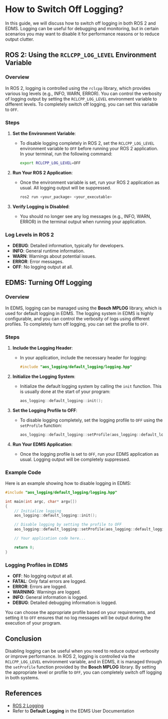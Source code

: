 # How to Switch Off Logging?

In this guide, we will discuss how to switch off logging in both ROS 2 and EDMS. Logging can be useful for debugging and monitoring, but in certain scenarios you may want to disable it for performance reasons or to reduce output clutter.

## ROS 2: Using the `RCLCPP_LOG_LEVEL` Environment Variable

### Overview

In ROS 2, logging is controlled using the `rclcpp` library, which provides various log levels (e.g., INFO, WARN, ERROR). You can control the verbosity of logging output by setting the `RCLCPP_LOG_LEVEL` environment variable to different levels. To completely switch off logging, you can set this variable to `OFF`.

### Steps

1. **Set the Environment Variable**:
   - To disable logging completely in ROS 2, set the `RCLCPP_LOG_LEVEL` environment variable to `OFF` before running your ROS 2 application. In your terminal, run the following command:

     ```bash
     export RCLCPP_LOG_LEVEL=OFF
     ```

2. **Run Your ROS 2 Application**:
   - Once the environment variable is set, run your ROS 2 application as usual. All logging output will be suppressed.

     ```bash
     ros2 run <your_package> <your_executable>
     ```

3. **Verify Logging is Disabled**:
   - You should no longer see any log messages (e.g., INFO, WARN, ERROR) in the terminal output when running your application.

### Log Levels in ROS 2

- **DEBUG**: Detailed information, typically for developers.
- **INFO**: General runtime information.
- **WARN**: Warnings about potential issues.
- **ERROR**: Error messages.
- **OFF**: No logging output at all.

## EDMS: Turning Off Logging

### Overview

In EDMS, logging can be managed using the **Bosch MPLOG** library, which is used for default logging in EDMS. The logging system in EDMS is highly configurable, and you can control the verbosity of logs using different profiles. To completely turn off logging, you can set the profile to `OFF`.

### Steps

1. **Include the Logging Header**:
   - In your application, include the necessary header for logging:

     ```cpp
     #include "aos_logging/default_logging/logging.hpp"
     ```

2. **Initialize the Logging System**:
   - Initialize the default logging system by calling the `init` function. This is usually done at the start of your program:

     ```cpp
     aos_logging::default_logging::init();
     ```

3. **Set the Logging Profile to OFF**:
   - To disable logging completely, set the logging profile to `OFF` using the `setProfile` function:

     ```cpp
     aos_logging::default_logging::setProfile(aos_logging::default_logging::logging_types::Profile::OFF);
     ```

4. **Run Your EDMS Application**:
   - Once the logging profile is set to `OFF`, run your EDMS application as usual. Logging output will be completely suppressed.

### Example Code

Here is an example showing how to disable logging in EDMS:

```cpp
#include "aos_logging/default_logging/logging.hpp"

int main(int argc, char* argv[])
{
    // Initialize logging
    aos_logging::default_logging::init();

    // Disable logging by setting the profile to OFF
    aos_logging::default_logging::setProfile(aos_logging::default_logging::logging_types::Profile::OFF);

    // Your application code here...

    return 0;
}
```

### Logging Profiles in EDMS

- **OFF**: No logging output at all.
- **FATAL**: Only fatal errors are logged.
- **ERROR**: Errors are logged.
- **WARNING**: Warnings are logged.
- **INFO**: General information is logged.
- **DEBUG**: Detailed debugging information is logged.

You can choose the appropriate profile based on your requirements, and setting it to `OFF` ensures that no log messages will be output during the execution of your program.

## Conclusion

Disabling logging can be useful when you need to reduce output verbosity or improve performance. In ROS 2, logging is controlled via the `RCLCPP_LOG_LEVEL` environment variable, and in EDMS, it is managed through the `setProfile` function provided by the **Bosch MPLOG** library. By setting the appropriate level or profile to `OFF`, you can completely switch off logging in both systems.

## References

- [ROS 2 Logging](https://docs.ros.org/en/foxy/Tutorials/Demos/Logging-and-logger-configuration.html)
- Refer to **Default Logging** in the EDMS User Documentation

